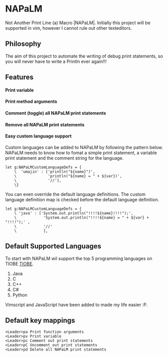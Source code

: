 # NAPaLM
Not Another Print Line (a) Macro |NAPaLM|. Initially this project will be supported in vim, however I cannot rule out other texteditors.

## Philosophy
The aim of this project to automate the writing of debug print statements, so you will never have to write a Println ever again!!!

## Features

#### Print variable 

#### Print method arguments

#### Comment (toggle) all NAPaLM print statements

#### Remove all NAPaLM print statements

#### Easy custom language support 
Custom languages can be added to NAPaLM by following the pattern below.
NAPaLM needs to know how to fomat a simple print statement, a variable print statement and the comment string for the language.
```
let g:NAPaLMCustomLanguageDefs = {
    \  'umajin' : ['println("${name}")',
    \              'println("${name} = " + ${var})',
    \              '//'],
    \}
``` 
You can even override the default language definitions. The custom language definition map is checked before the default language definition. 
```
let g:NAPaLMCustomLanguageDefs = {
    \ 'java' : ['System.out.println("!!!!${name}!!!!");', 
    \            'System.out.println("!!!!${name} = " + ${var} + "!!!!");' , 
    \            '//'
    \            ],
```
## Default Supported Languages
To start with NAPaLM wil support the top 5 programming languages on TIOBE [TIOBE](www.tiobe.com/index.php/tiobe_index).

1. Java
2. C
3. C++
4. C#
5. Python

Vimscript and JavaScript have been added to made my life easier :P.

## Default key mappings
```
<Leader>pa Print function arguments
<Leader>pv Print variable
<Leader>pc Comment out print statements
<Leader>pC Uncomment out print statements
<Leader>pd Delete all NAPaLM print statements
```
